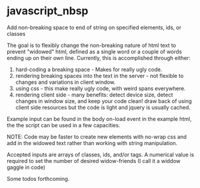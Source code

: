 # javascript_nbsp
Add non-breaking space to end of string on specified elements, ids, or classes

The goal is to flexibly change the non-breaking nature of html text to prevent "widowed" html, defined as a single word or a couple of words ending up on their own line.  Currently, this is accomplished through either:

1. hard-coding a breaking space -  Makes for really ugly code.
2. rendering breaking spaces into the text in the server - not flexible to changes and variations in client window.
3. using css - this make really ugly code, with weird spans everywhere.
4. rendering client side - many benefits: detect device size, detect changes in window size, and keep your code clean! draw back of using client side resources but the code is light and jquery is usually cached.

Example input can be found in the body on-load event in the example html, the the script can be used in a few capacities.

NOTE:  Code may be faster to create new elements with no-wrap css and add in the widowed text rather than working with string manipulation.

Accepted inputs are arrays of classes, ids, and/or tags.  A numerical value is required to set the number of desired widow-friends (I call it a widdow gaggle in code)

Some todos forthcoming.
